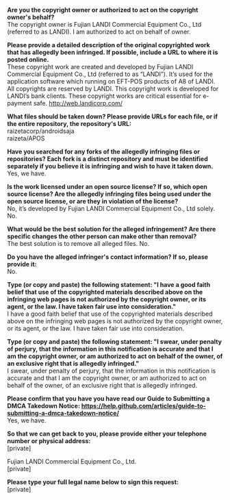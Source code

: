 **Are you the copyright owner or authorized to act on the copyright owner's behalf?**  
The copyright owner is Fujian LANDI Commercial Equipment Co., Ltd (referred to as LANDI). I am authorized to act on behalf of owner.

**Please provide a detailed description of the original copyrighted work that has allegedly been infringed. If possible, include a URL to where it is posted online.**  
These copyright work are created and developed by Fujian LANDI Commercial Equipment Co., Ltd (referred to as “LANDI”). It’s used for the application software which running on EFT-POS products of A8 of LANDI. All copyrights are reserved by LANDI. This copyright work is developed for LANDI’s bank clients. These copyright works are critical essential for e-payment safe.
http://web.landicorp.com/

**What files should be taken down? Please provide URLs for each file, or if the entire repository, the repository's URL:**  
raizetacorp/androidsaja  
raizeta/APOS

**Have you searched for any forks of the allegedly infringing files or repositories? Each fork is a distinct repository and must be identified separately if you believe it is infringing and wish to have it taken down.**  
Yes, we have.

**Is the work licensed under an open source license? If so, which open source license? Are the allegedly infringing files being used under the open source license, or are they in violation of the license?**  
No, it’s developed by Fujian LANDI Commercial Equipment Co., Ltd solely. No.

**What would be the best solution for the alleged infringement? Are there specific changes the other person can make other than removal?**  
The best solution is to remove all alleged files. No.

**Do you have the alleged infringer's contact information? If so, please provide it:**  
No.

**Type (or copy and paste) the following statement: "I have a good faith belief that use of the copyrighted materials described above on the infringing web pages is not authorized by the copyright owner, or its agent, or the law. I have taken fair use into consideration."**  
I have a good faith belief that use of the copyrighted materials described above on the infringing web pages is not authorized by the copyright owner, or its agent, or the law. I have taken fair use into consideration.

**Type (or copy and paste) the following statement: "I swear, under penalty of perjury, that the information in this notification is accurate and that I am the copyright owner, or am authorized to act on behalf of the owner, of an exclusive right that is allegedly infringed."**  
I swear, under penalty of perjury, that the information in this notification is accurate and that I am the copyright owner, or am authorized to act on behalf of the owner, of an exclusive right that is allegedly infringed.

**Please confirm that you have you have read our Guide to Submitting a DMCA Takedown Notice: https://help.github.com/articles/guide-to-submitting-a-dmca-takedown-notice/**  
Yes, we have.

**So that we can get back to you, please provide either your telephone number or physical address:**    
[private]  

Fujian LANDI Commercial Equipment Co., Ltd.  
[private]    

**Please type your full legal name below to sign this request:**  
[private]
